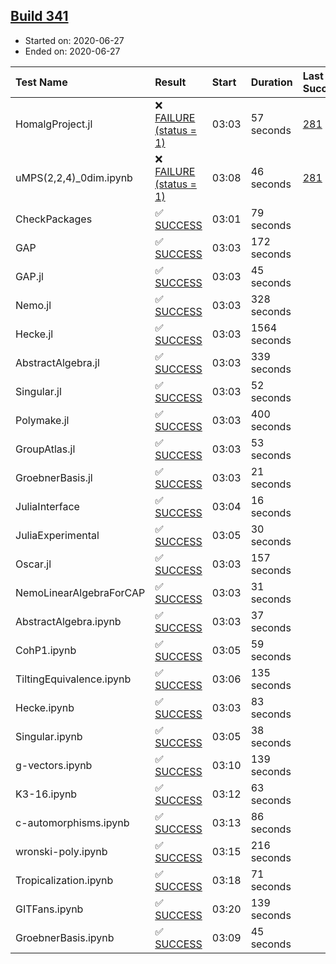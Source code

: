 ## [Build 341](https://oscarci.mathematik.uni-kl.de/job/oscar-stable/341/)

* Started on: 2020-06-27
* Ended on: 2020-06-27

| Test Name    | Result | Start | Duration | Last Success | First Failure |
|:-------------|:-------|:------|:---------|:-------------|:--------------|
| HomalgProject.jl | ❌ [FAILURE (status = 1)](https://oscarci.mathematik.uni-kl.de/job/oscar-stable/341/artifact/logs/build-341/HomalgProject.jl.log) | 03:03 | 57 seconds | [281](https://oscarci.mathematik.uni-kl.de/job/oscar-stable/281/) | [282](https://oscarci.mathematik.uni-kl.de/job/oscar-stable/282/) |
| uMPS(2,2,4)_0dim.ipynb | ❌ [FAILURE (status = 1)](https://oscarci.mathematik.uni-kl.de/job/oscar-stable/341/artifact/logs/build-341/uMPS-2-2-4-_0dim.ipynb.log) | 03:08 | 46 seconds | [281](https://oscarci.mathematik.uni-kl.de/job/oscar-stable/281/) | [282](https://oscarci.mathematik.uni-kl.de/job/oscar-stable/282/) |
| CheckPackages | ✅ [SUCCESS](https://oscarci.mathematik.uni-kl.de/job/oscar-stable/341/artifact/logs/build-341/CheckPackages.log) | 03:01 | 79 seconds |  |  |
| GAP | ✅ [SUCCESS](https://oscarci.mathematik.uni-kl.de/job/oscar-stable/341/artifact/logs/build-341/GAP.log) | 03:03 | 172 seconds |  |  |
| GAP.jl | ✅ [SUCCESS](https://oscarci.mathematik.uni-kl.de/job/oscar-stable/341/artifact/logs/build-341/GAP.jl.log) | 03:03 | 45 seconds |  |  |
| Nemo.jl | ✅ [SUCCESS](https://oscarci.mathematik.uni-kl.de/job/oscar-stable/341/artifact/logs/build-341/Nemo.jl.log) | 03:03 | 328 seconds |  |  |
| Hecke.jl | ✅ [SUCCESS](https://oscarci.mathematik.uni-kl.de/job/oscar-stable/341/artifact/logs/build-341/Hecke.jl.log) | 03:03 | 1564 seconds |  |  |
| AbstractAlgebra.jl | ✅ [SUCCESS](https://oscarci.mathematik.uni-kl.de/job/oscar-stable/341/artifact/logs/build-341/AbstractAlgebra.jl.log) | 03:03 | 339 seconds |  |  |
| Singular.jl | ✅ [SUCCESS](https://oscarci.mathematik.uni-kl.de/job/oscar-stable/341/artifact/logs/build-341/Singular.jl.log) | 03:03 | 52 seconds |  |  |
| Polymake.jl | ✅ [SUCCESS](https://oscarci.mathematik.uni-kl.de/job/oscar-stable/341/artifact/logs/build-341/Polymake.jl.log) | 03:03 | 400 seconds |  |  |
| GroupAtlas.jl | ✅ [SUCCESS](https://oscarci.mathematik.uni-kl.de/job/oscar-stable/341/artifact/logs/build-341/GroupAtlas.jl.log) | 03:03 | 53 seconds |  |  |
| GroebnerBasis.jl | ✅ [SUCCESS](https://oscarci.mathematik.uni-kl.de/job/oscar-stable/341/artifact/logs/build-341/GroebnerBasis.jl.log) | 03:03 | 21 seconds |  |  |
| JuliaInterface | ✅ [SUCCESS](https://oscarci.mathematik.uni-kl.de/job/oscar-stable/341/artifact/logs/build-341/JuliaInterface.log) | 03:04 | 16 seconds |  |  |
| JuliaExperimental | ✅ [SUCCESS](https://oscarci.mathematik.uni-kl.de/job/oscar-stable/341/artifact/logs/build-341/JuliaExperimental.log) | 03:05 | 30 seconds |  |  |
| Oscar.jl | ✅ [SUCCESS](https://oscarci.mathematik.uni-kl.de/job/oscar-stable/341/artifact/logs/build-341/Oscar.jl.log) | 03:03 | 157 seconds |  |  |
| NemoLinearAlgebraForCAP | ✅ [SUCCESS](https://oscarci.mathematik.uni-kl.de/job/oscar-stable/341/artifact/logs/build-341/NemoLinearAlgebraForCAP.log) | 03:03 | 31 seconds |  |  |
| AbstractAlgebra.ipynb | ✅ [SUCCESS](https://oscarci.mathematik.uni-kl.de/job/oscar-stable/341/artifact/logs/build-341/AbstractAlgebra.ipynb.log) | 03:03 | 37 seconds |  |  |
| CohP1.ipynb | ✅ [SUCCESS](https://oscarci.mathematik.uni-kl.de/job/oscar-stable/341/artifact/logs/build-341/CohP1.ipynb.log) | 03:05 | 59 seconds |  |  |
| TiltingEquivalence.ipynb | ✅ [SUCCESS](https://oscarci.mathematik.uni-kl.de/job/oscar-stable/341/artifact/logs/build-341/TiltingEquivalence.ipynb.log) | 03:06 | 135 seconds |  |  |
| Hecke.ipynb | ✅ [SUCCESS](https://oscarci.mathematik.uni-kl.de/job/oscar-stable/341/artifact/logs/build-341/Hecke.ipynb.log) | 03:03 | 83 seconds |  |  |
| Singular.ipynb | ✅ [SUCCESS](https://oscarci.mathematik.uni-kl.de/job/oscar-stable/341/artifact/logs/build-341/Singular.ipynb.log) | 03:05 | 38 seconds |  |  |
| g-vectors.ipynb | ✅ [SUCCESS](https://oscarci.mathematik.uni-kl.de/job/oscar-stable/341/artifact/logs/build-341/g-vectors.ipynb.log) | 03:10 | 139 seconds |  |  |
| K3-16.ipynb | ✅ [SUCCESS](https://oscarci.mathematik.uni-kl.de/job/oscar-stable/341/artifact/logs/build-341/K3-16.ipynb.log) | 03:12 | 63 seconds |  |  |
| c-automorphisms.ipynb | ✅ [SUCCESS](https://oscarci.mathematik.uni-kl.de/job/oscar-stable/341/artifact/logs/build-341/c-automorphisms.ipynb.log) | 03:13 | 86 seconds |  |  |
| wronski-poly.ipynb | ✅ [SUCCESS](https://oscarci.mathematik.uni-kl.de/job/oscar-stable/341/artifact/logs/build-341/wronski-poly.ipynb.log) | 03:15 | 216 seconds |  |  |
| Tropicalization.ipynb | ✅ [SUCCESS](https://oscarci.mathematik.uni-kl.de/job/oscar-stable/341/artifact/logs/build-341/Tropicalization.ipynb.log) | 03:18 | 71 seconds |  |  |
| GITFans.ipynb | ✅ [SUCCESS](https://oscarci.mathematik.uni-kl.de/job/oscar-stable/341/artifact/logs/build-341/GITFans.ipynb.log) | 03:20 | 139 seconds |  |  |
| GroebnerBasis.ipynb | ✅ [SUCCESS](https://oscarci.mathematik.uni-kl.de/job/oscar-stable/341/artifact/logs/build-341/GroebnerBasis.ipynb.log) | 03:09 | 45 seconds |  |  |
